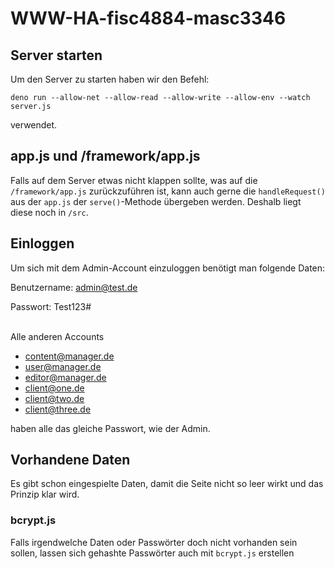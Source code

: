 # WWW-HA-fisc4884-masc3346

## Server starten

Um den Server zu starten haben wir den Befehl:

```
deno run --allow-net --allow-read --allow-write --allow-env --watch server.js
```

verwendet.

## app.js und /framework/app.js

Falls auf dem Server etwas nicht klappen sollte, was auf die `/framework/app.js`
zurückzuführen ist, kann auch gerne die `handleRequest()` aus der `app.js` der
`serve()`-Methode übergeben werden. Deshalb liegt diese noch in `/src`.

## Einloggen

Um sich mit dem Admin-Account einzuloggen benötigt man folgende Daten:

Benutzername: admin@test.de

Passwort: Test123#
<br><br>

Alle anderen Accounts

- content@manager.de
- user@manager.de
- editor@manager.de
- client@one.de
- client@two.de
- client@three.de

haben alle das gleiche Passwort, wie der Admin.

## Vorhandene Daten

Es gibt schon eingespielte Daten, damit die Seite nicht so leer wirkt und das
Prinzip klar wird.

### bcrypt.js

Falls irgendwelche Daten oder Passwörter doch nicht vorhanden sein sollen,
lassen sich gehashte Passwörter auch mit `bcrypt.js` erstellen
